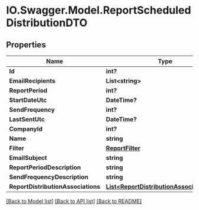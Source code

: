 # IO.Swagger.Model.ReportScheduledDistributionDTO
## Properties

Name | Type | Description | Notes
------------ | ------------- | ------------- | -------------
**Id** | **int?** |  | [optional] 
**EmailRecipients** | **List&lt;string&gt;** |  | [optional] 
**ReportPeriod** | **int?** |  | [optional] 
**StartDateUtc** | **DateTime?** |  | [optional] 
**SendFrequency** | **int?** |  | [optional] 
**LastSentUtc** | **DateTime?** |  | [optional] 
**CompanyId** | **int?** |  | [optional] 
**Name** | **string** |  | [optional] 
**Filter** | [**ReportFilter**](ReportFilter.md) |  | [optional] 
**EmailSubject** | **string** |  | [optional] 
**ReportPeriodDescription** | **string** |  | [optional] 
**SendFrequencyDescription** | **string** |  | [optional] 
**ReportDistributionAssociations** | [**List&lt;ReportDistributionAssociationDTO&gt;**](ReportDistributionAssociationDTO.md) |  | [optional] 

[[Back to Model list]](../README.md#documentation-for-models) [[Back to API list]](../README.md#documentation-for-api-endpoints) [[Back to README]](../README.md)

